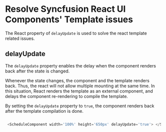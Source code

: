 # Resolve Syncfusion React UI Components' Template issues

The React property of `delayUpdate` is used to solve the react template related issues.

## delayUpdate

The `delayUpdate` property enables the delay when the component renders back after the state is changed.

Whenever the state changes, the component and the template renders back. Thus, the react will not allow multiple mounting at the same time. In this situation, React renders the template as an external component, and delays the component re-rendering to compile the template.

By setting the `delayUpdate` property to `true`, the component renders back after the template compilation is done.

```typescript

 <ScheduleComponent width='100%' height='650px' delayUpdate='true'> </ScheduleComponent>

 ```